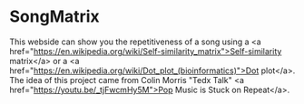 # SongMatrix
This webside can show you the repetitiveness of a song using a &lt;a href="https://en.wikipedia.org/wiki/Self-similarity_matrix">Self-similarity matrix&lt;/a> or a &lt;a href="https://en.wikipedia.org/wiki/Dot_plot_(bioinformatics)">Dot plot&lt;/a>. The idea of this project came from Colin Morris "Tedx Talk" &lt;a href="https://youtu.be/_tjFwcmHy5M">Pop Music is Stuck on Repeat&lt;/a>.
